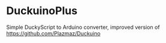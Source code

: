 # DuckuinoPlus
Simple DuckyScript to Arduino converter, improved version of https://github.com/Plazmaz/Duckuino
